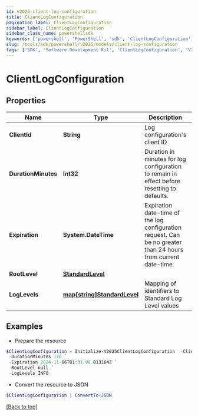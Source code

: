 ```yaml
---
id: v2025-client-log-configuration
title: ClientLogConfiguration
pagination_label: ClientLogConfiguration
sidebar_label: ClientLogConfiguration
sidebar_class_name: powershellsdk
keywords: ['powershell', 'PowerShell', 'sdk', 'ClientLogConfiguration', 'V2025ClientLogConfiguration'] 
slug: /tools/sdk/powershell/v2025/models/client-log-configuration
tags: ['SDK', 'Software Development Kit', 'ClientLogConfiguration', 'V2025ClientLogConfiguration']
---
```



# ClientLogConfiguration

## Properties

Name | Type | Description | Notes
------------ | ------------- | ------------- | -------------
**ClientId** | **String** | Log configuration's client ID | [optional] 
**DurationMinutes** | **Int32** | Duration in minutes for log configuration to remain in effect before resetting to defaults. | [optional] [default to 240]
**Expiration** | **System.DateTime** | Expiration date-time of the log configuration request.  Can be no greater than 24 hours from current date-time. | [optional] 
**RootLevel** | [**StandardLevel**](standard-level) |  | [required]
**LogLevels** | [**map[string]StandardLevel**](standard-level) | Mapping of identifiers to Standard Log Level values | [optional] 

## Examples

- Prepare the resource
```powershell
$ClientLogConfiguration = Initialize-V2025ClientLogConfiguration  -ClientId 3a38a51992e8445ab51a549c0a70ee66 `
 -DurationMinutes 120 `
 -Expiration 2024-11-06T01:31:08.013164Z `
 -RootLevel null `
 -LogLevels INFO
```

- Convert the resource to JSON
```powershell
$ClientLogConfiguration | ConvertTo-JSON
```


[[Back to top]](#) 

